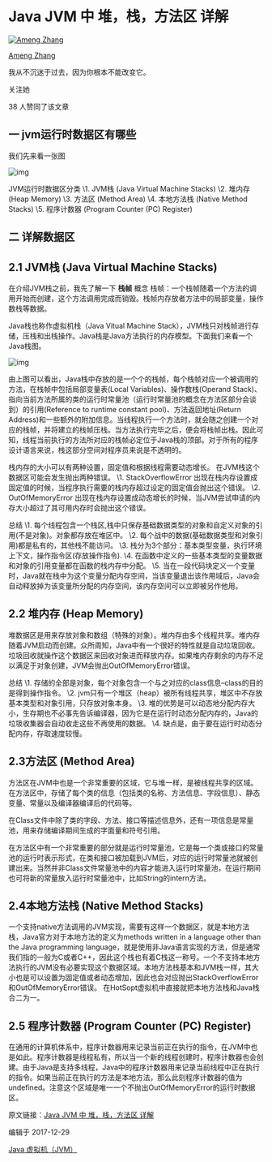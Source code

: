 # Java JVM 中 堆，栈，方法区 详解

[![Ameng Zhang](https://pic1.zhimg.com/1517df57e_xs.jpg?source=172ae18b)](https://www.zhihu.com/people/ameng-zhang)

[Ameng Zhang](https://www.zhihu.com/people/ameng-zhang)

我从不沉迷于过去，因为你根本不能改变它。

关注她

38 人赞同了该文章

## 一 jvm运行时数据区有哪些

我们先来看一张图

![img](https://pic1.zhimg.com/80/v2-6525500f60d2c4341609c1eeebd99ca8_720w.jpg)

JVM运行时数据区分类
\1. JVM栈 (Java Virtual Machine Stacks)
\2. 堆内存 (Heap Memory)
\3. 方法区 (Method Area)
\4. 本地方法栈 (Native Method Stacks)
\5. 程序计数器 (Program Counter (PC) Register)

## 二 详解数据区

## 2.1 JVM栈 (Java Virtual Machine Stacks)

在介绍JVM栈之前，我先了解一下 **栈帧** 概念
栈帧：一个栈帧随着一个方法的调用开始而创建，这个方法调用完成而销毁。栈帧内存放者方法中的局部变量，操作数栈等数据。

Java栈也称作虚拟机栈（Java Vitual Machine Stack），JVM栈只对栈帧进行存储，压栈和出栈操作。Java栈是Java方法执行的内存模型。下面我们来看一个Java栈图。



![img](https://pic4.zhimg.com/80/v2-d3dc1ca8eb6a250b3e8f3a4203169233_720w.jpg)



由上图可以看出，Java栈中存放的是一个个的栈帧，每个栈帧对应一个被调用的方法，在栈帧中包括局部变量表(Local Variables)、操作数栈(Operand Stack)、指向当前方法所属的类的运行时常量池（运行时常量池的概念在方法区部分会谈到）的引用(Reference to runtime constant pool)、方法返回地址(Return Address)和一些额外的附加信息。当线程执行一个方法时，就会随之创建一个对应的栈帧，并将建立的栈帧压栈。当方法执行完毕之后，便会将栈帧出栈。因此可知，线程当前执行的方法所对应的栈帧必定位于Java栈的顶部。对于所有的程序设计语言来说，栈这部分空间对程序员来说是不透明的。

栈内存的大小可以有两种设置，固定值和根据线程需要动态增长。
在JVM栈这个数据区可能会发生抛出两种错误。
\1. StackOverflowError 出现在栈内存设置成固定值的时候，当程序执行需要的栈内存超过设定的固定值会抛出这个错误。
\2. OutOfMemoryError 出现在栈内存设置成动态增长的时候，当JVM尝试申请的内存大小超过了其可用内存时会抛出这个错误。

总结
\1. 每个线程包含一个栈区,栈中只保存基础数据类型的对象和自定义对象的引用(不是对象)。对象都存放在堆区中。
\2. 每个战中的数据(基础数据类型和对象引用)都是私有的，其他栈不能访问。
\3. 栈分为3个部分：基本类型变量，执行环境上下文，操作指令区(存放操作指令).
\4. 在函数中定义的一些基本类型的变量数据和对象的引用变量都在函数的栈内存中分配。
\5. 当在一段代码块定义一个变量时，Java就在栈中为这个变量分配内存空间，当该变量退出该作用域后，Java会自动释放掉为该变量所分配的内存空间，该内存空间可以立即被另作他用。

## 2.2 堆内存 (Heap Memory)

堆数据区是用来存放对象和数组（特殊的对象）。堆内存由多个线程共享。堆内存随着JVM启动而创建。众所周知，Java中有一个很好的特性就是自动垃圾回收。垃圾回收就操作这个数据区来回收对象进而释放内存。如果堆内存剩余的内存不足以满足于对象创建，JVM会抛出OutOfMemoryError错误。

总结
\1. 存储的全部是对象，每个对象包含一个与之对应的class信息–class的目的是得到操作指令。
\2. jvm只有一个堆区（heap）被所有线程共享，堆区中不存放基本类型和对象引用，只存放对象本身。
\3. 堆的优势是可以动态地分配内存大小，生存期也不必事先告诉编译器，因为它是在运行时动态分配内存的，Java的垃圾收集器会自动收走这些不再使用的数据。
\4. 缺点是，由于要在运行时动态分配内存，存取速度较慢。

## 2.3方法区 (Method Area)

方法区在JVM中也是一个非常重要的区域，它与堆一样，是被线程共享的区域。在方法区中，存储了每个类的信息（包括类的名称、方法信息、字段信息）、静态变量、常量以及编译器编译后的代码等。

在Class文件中除了类的字段、方法、接口等描述信息外，还有一项信息是常量池，用来存储编译期间生成的字面量和符号引用。

在方法区中有一个非常重要的部分就是运行时常量池，它是每一个类或接口的常量池的运行时表示形式，在类和接口被加载到JVM后，对应的运行时常量池就被创建出来。当然并非Class文件常量池中的内容才能进入运行时常量池，在运行期间也可将新的常量放入运行时常量池中，比如String的intern方法。

## 2.4本地方法栈 (Native Method Stacks)

一个支持native方法调用的JVM实现，需要有这样一个数据区，就是本地方法栈，Java官方对于本地方法的定义为methods written in a language other than the Java programming language，就是使用非Java语言实现的方法，但是通常我们指的一般为C或者C++，因此这个栈也有着C栈这一称号。一个不支持本地方法执行的JVM没有必要实现这个数据区域。本地方法栈基本和JVM栈一样，其大小也是可以设置为固定值或者动态增加，因此也会对应抛出StackOverflowError和OutOfMemoryError错误。
在HotSopt虚拟机中直接就把本地方法栈和Java栈合二为一。

## 2.5 程序计数器 (Program Counter (PC) Register)

在通用的计算机体系中，程序计数器用来记录当前正在执行的指令，在JVM中也是如此。程序计数器是线程私有，所以当一个新的线程创建时，程序计数器也会创建。由于Java是支持多线程，Java中的程序计数器用来记录当前线程中正在执行的指令。如果当前正在执行的方法是本地方法，那么此刻程序计数器的值为undefined。注意这个区域是唯一一个不抛出OutOfMemoryError的运行时数据区。

原文链接：[Java JVM 中 堆，栈，方法区 详解](https://link.zhihu.com/?target=http%3A//blog.csdn.net/zhangqilugrubby/article/details/59110906)

编辑于 2017-12-29

[Java 虚拟机（JVM）](https://www.zhihu.com/topic/19566470)